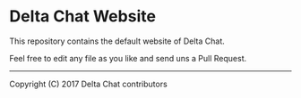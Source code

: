 Delta Chat Website
================================================================================

This repository contains the default website of Delta Chat.

Feel free to edit any file as you like and send uns a Pull Request.

---

Copyright (C) 2017 Delta Chat contributors
